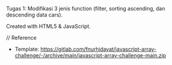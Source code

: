 Tugas 1: Modifikasi 3 jenis function (filter, sorting ascending, dan descending data cars).

Created with HTML5 & JavaScript.

// Reference
- Template: https://gitlab.com/fnurhidayat/javascript-array-challenge/-/archive/main/javascript-array-challenge-main.zip
